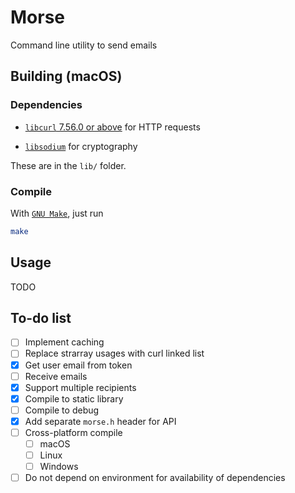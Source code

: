 # Morse
Command line utility to send emails

## Building (macOS)

### Dependencies

* [`libcurl` 7.56.0 or above](https://curl.haxx.se/libcurl/c/libcurl.html) for HTTP requests

* [`libsodium`](https://github.com/jedisct1/libsodium) for cryptography

These are in the `lib/` folder.


### Compile


With [`GNU Make`](https://www.gnu.org/software/make/manual/html_node/Overview.html#Overview), just run

```bash
make
```


## Usage

TODO

## To-do list
- [ ] Implement caching
- [ ] Replace strarray usages with curl linked list
- [x] Get user email from token
- [ ] Receive emails
- [x] Support multiple recipients
- [x] Compile to static library
- [ ] Compile to debug
- [x] Add separate `morse.h` header for API
- [ ] Cross-platform compile
  * [ ] macOS
  * [ ] Linux
  * [ ] Windows
- [ ] Do not depend on environment for availability of dependencies
